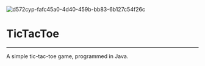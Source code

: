 ![d572cyp-fafc45a0-4d40-459b-bb83-6b127c54f26c](https://user-images.githubusercontent.com/64918749/126926585-7226e547-a715-4422-99f3-0787521aa201.png)
# TicTacToe

-------------------------------------------------------------------------------------------------------------------------------------------------------------------------

A simple tic-tac-toe game, programmed in Java.
